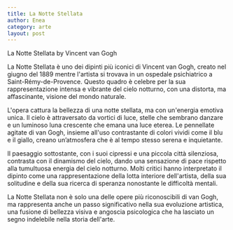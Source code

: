 ```yaml
---
title: La Notte Stellata
author: Enea
category: arte
layout: post
---
```

La Notte Stellata
by Vincent van Gogh

La Notte Stellata è uno dei dipinti più iconici di Vincent van Gogh, creato nel giugno del 1889 mentre l'artista si trovava in un ospedale psichiatrico a Saint-Rémy-de-Provence. Questo quadro è celebre per la sua rappresentazione intensa e vibrante del cielo notturno, con una distorta, ma affascinante, visione del mondo naturale.

L'opera cattura la bellezza di una notte stellata, ma con un'energia emotiva unica. Il cielo è attraversato da vortici di luce, stelle che sembrano danzare e un luminoso luna crescente che emana una luce eterea. Le pennellate agitate di van Gogh, insieme all'uso contrastante di colori vividi come il blu e il giallo, creano un’atmosfera che è al tempo stesso serena e inquietante.

Il paesaggio sottostante, con i suoi cipressi e una piccola città silenziosa, contrasta con il dinamismo del cielo, dando una sensazione di pace rispetto alla tumultuosa energia del cielo notturno. Molti critici hanno interpretato il dipinto come una rappresentazione della lotta interiore dell'artista, della sua solitudine e della sua ricerca di speranza nonostante le difficoltà mentali.

La Notte Stellata non è solo una delle opere più riconoscibili di van Gogh, ma rappresenta anche un passo significativo nella sua evoluzione artistica, una fusione di bellezza visiva e angoscia psicologica che ha lasciato un segno indelebile nella storia dell'arte.

